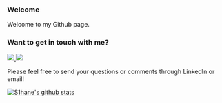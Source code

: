 ### Welcome 

Welcome to my Github page. 

### Want to get in touch with me?
<!-- LinkedIn Contact -->
<a href="https://www.linkedin.com/in/S1hane/" target="_blank">
  <img src="https://img.shields.io/badge/-SHANE%20LEMMER-blue?style=for-the-badge&logo=Linkedin&logoColor=white"/>
</a>
  
<!-- Email -->
<a href="mailto:shane@shanelemmer.com">
  <img src="https://img.shields.io/badge/EMAIL-shane@shanelemmer.com-d44638?style=for-the-badge"/>
</a>

Please feel free to send your questions or comments through LinkedIn or email!


[![S1hane's github stats](https://github-readme-stats.vercel.app/api?username=S1hane&count_private=true)](https://github.com/S1hane/github-readme-stats)

